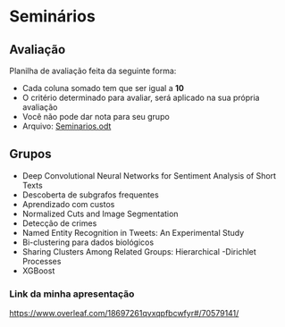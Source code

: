 # Seminários

## Avaliação
Planilha de avaliação feita da seguinte forma:
* Cada coluna somado tem que ser igual a **10**
* O critério determinado para avaliar, será aplicado na sua própria avaliação
* Você não pode dar nota para seu grupo
* Arquivo: [Seminarios.odt](seminarios.odt)

## Grupos
* Deep Convolutional Neural Networks for Sentiment Analysis of Short Texts
* Descoberta de subgrafos frequentes
* Aprendizado com custos
* Normalized Cuts and Image Segmentation
* Detecção de crimes
* Named Entity Recognition in Tweets: An Experimental Study
* Bi-clustering para dados biológicos
* Sharing Clusters Among Related Groups: Hierarchical  -Dirichlet Processes
* XGBoost


### Link da minha apresentação
https://www.overleaf.com/18697261qvxqpfbcwfyr#/70579141/
